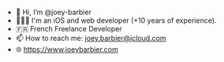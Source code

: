 - 👋 Hi, I’m @joey-barbier
- 👨🏻‍💻 I'm an iOS and web developer (+10 years of experience).
- 🇫🇷 French Freelance Developer
- 📫 How to reach me: joey.barbier@icloud.com
- 🌐 https://www.joeybarbier.com

<!---
joey-barbier/joey-barbier is a ✨ special ✨ repository because its `README.md` (this file) appears on your GitHub profile.
You can click the Preview link to take a look at your changes.
--->
